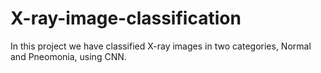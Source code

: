 # X-ray-image-classification
In this project we have classified X-ray images in two categories, Normal and Pneomonia, using CNN. 
